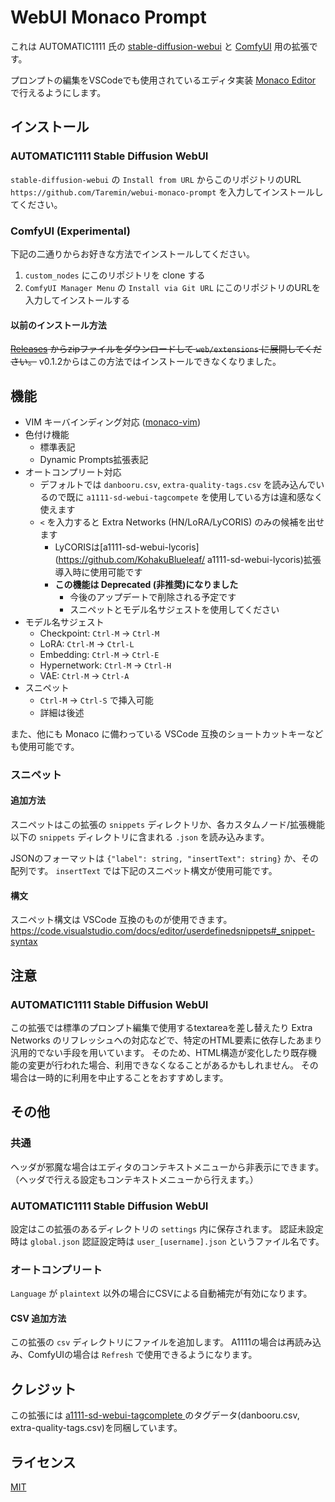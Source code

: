 # WebUI Monaco Prompt

これは AUTOMATIC1111 氏の [stable-diffusion-webui](https://github.com/AUTOMATIC1111/stable-diffusion-webui) と [ComfyUI](https://github.com/comfyanonymous/ComfyUI) 用の拡張です。

プロンプトの編集をVSCodeでも使用されているエディタ実装 [Monaco Editor](https://microsoft.github.io/monaco-editor/) で行えるようにします。

## インストール

### AUTOMATIC1111 Stable Diffusion WebUI

`stable-diffusion-webui` の `Install from URL` からこのリポジトリのURL `https://github.com/Taremin/webui-monaco-prompt` を入力してインストールしてください。

### ComfyUI (Experimental)

下記の二通りからお好きな方法でインストールしてください。

1. `custom_nodes` にこのリポジトリを clone する
2. `ComfyUI Manager Menu` の `Install via Git URL` にこのリポジトリのURLを入力してインストールする

#### 以前のインストール方法

~~[Releases](https://github.com/Taremin/webui-monaco-prompt/releases) からzipファイルをダウンロードして `web/extensions` に展開してください。~~
v0.1.2からはこの方法ではインストールできなくなりました。

## 機能

- VIM キーバインディング対応 ([monaco-vim](https://github.com/brijeshb42/monaco-vim))
- 色付け機能
    - 標準表記
    - Dynamic Prompts拡張表記 
- オートコンプリート対応
    - デフォルトでは `danbooru.csv`, `extra-quality-tags.csv` を読み込んでいるので既に `a1111-sd-webui-tagcompete` を使用している方は違和感なく使えます
    - `<` を入力すると Extra Networks (HN/LoRA/LyCORIS) のみの候補を出せます
        - LyCORISは[a1111-sd-webui-lycoris](https://github.com/KohakuBlueleaf/
        a1111-sd-webui-lycoris)拡張導入時に使用可能です
        - **この機能は Deprecated (非推奨)になりました**
            - 今後のアップデートで削除される予定です
            - スニペットとモデル名サジェストを使用してください
- モデル名サジェスト
    - Checkpoint: `Ctrl-M` -> `Ctrl-M`
    - LoRA: `Ctrl-M` -> `Ctrl-L`
    - Embedding: `Ctrl-M` -> `Ctrl-E`
    - Hypernetwork: `Ctrl-M` -> `Ctrl-H`
    - VAE: `Ctrl-M` -> `Ctrl-A`
- スニペット
    - `Ctrl-M` -> `Ctrl-S` で挿入可能
    - 詳細は後述

また、他にも Monaco に備わっている VSCode 互換のショートカットキーなども使用可能です。

### スニペット

#### 追加方法

スニペットはこの拡張の `snippets` ディレクトリか、各カスタムノード/拡張機能以下の `snippets` ディレクトリに含まれる `.json` を読み込みます。

JSONのフォーマットは `{"label": string, "insertText": string}` か、その配列です。
`insertText` では下記のスニペット構文が使用可能です。

#### 構文

スニペット構文は VSCode 互換のものが使用できます。
https://code.visualstudio.com/docs/editor/userdefinedsnippets#_snippet-syntax


## 注意

### AUTOMATIC1111 Stable Diffusion WebUI

この拡張では標準のプロンプト編集で使用するtextareaを差し替えたり Extra Networks のリフレッシュへの対応などで、特定のHTML要素に依存したあまり汎用的でない手段を用いています。
そのため、HTML構造が変化したり既存機能の変更が行われた場合、利用できなくなることがあるかもしれません。
その場合は一時的に利用を中止することをおすすめします。

## その他

### 共通

ヘッダが邪魔な場合はエディタのコンテキストメニューから非表示にできます。（ヘッダで行える設定もコンテキストメニューから行えます。）

### AUTOMATIC1111 Stable Diffusion WebUI

設定はこの拡張のあるディレクトリの `settings` 内に保存されます。
認証未設定時は `global.json` 認証設定時は `user_[username].json` というファイル名です。

### オートコンプリート

`Language` が `plaintext` 以外の場合にCSVによる自動補完が有効になります。

#### CSV 追加方法

この拡張の `csv` ディレクトリにファイルを追加します。
A1111の場合は再読み込み、ComfyUIの場合は `Refresh` で使用できるようになります。

## クレジット

この拡張には [a1111-sd-webui-tagcomplete
](https://github.com/DominikDoom/a1111-sd-webui-tagcomplete) のタグデータ(danbooru.csv, extra-quality-tags.csv)を同梱しています。

## ライセンス

[MIT](./LICENSE)
